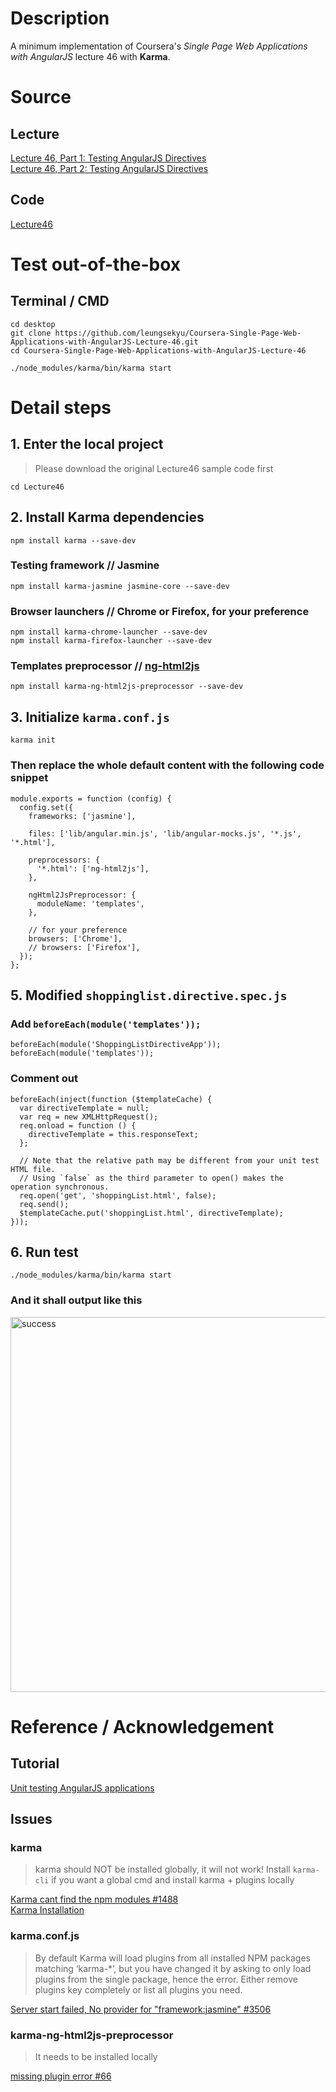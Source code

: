 # Description
A minimum implementation of Coursera's *Single Page Web Applications with AngularJS* lecture 46 with **Karma**.

# Source
## Lecture
[Lecture 46, Part 1: Testing AngularJS Directives](https://www.coursera.org/learn/single-page-web-apps-with-angularjs/lecture/gPEYm/lecture-46-part-1-testing-angularjs-directives)  
[Lecture 46, Part 2: Testing AngularJS Directives](https://www.coursera.org/learn/single-page-web-apps-with-angularjs/lecture/50zV5/lecture-46-part-2-testing-angularjs-directives)
## Code
[Lecture46](https://github.com/jhu-ep-coursera/fullstack-course5/tree/master/examples/Lecture46)

# Test out-of-the-box
## Terminal / CMD
` cd desktop `  
` git clone https://github.com/leungsekyu/Coursera-Single-Page-Web-Applications-with-AngularJS-Lecture-46.git `  
` cd Coursera-Single-Page-Web-Applications-with-AngularJS-Lecture-46 `  

` ./node_modules/karma/bin/karma start `

# Detail steps
## 1. Enter the local project
> Please download the original Lecture46 sample code first
> 
` cd Lecture46 `
## 2. Install Karma dependencies
` npm install karma --save-dev `  
### Testing framework // Jasmine
` npm install karma-jasmine jasmine-core --save-dev `  
### Browser launchers // Chrome or Firefox, for your preference
` npm install karma-chrome-launcher --save-dev `  
` npm install karma-firefox-launcher --save-dev `  
### Templates preprocessor // [ng-html2js](https://github.com/karma-runner/karma-ng-html2js-preprocessor)
` npm install karma-ng-html2js-preprocessor --save-dev `
## 3. Initialize ` karma.conf.js `
` karma init `
### Then replace the whole default content with the following code snippet
```
module.exports = function (config) {
  config.set({
    frameworks: ['jasmine'],

    files: ['lib/angular.min.js', 'lib/angular-mocks.js', '*.js', '*.html'],

    preprocessors: {
      '*.html': ['ng-html2js'],
    },

    ngHtml2JsPreprocessor: {
      moduleName: 'templates',
    },

    // for your preference
    browsers: ['Chrome'],
    // browsers: ['Firefox'],
  });
};
```
## 5. Modified ` shoppinglist.directive.spec.js `
### Add ` beforeEach(module('templates')); `
```
beforeEach(module('ShoppingListDirectiveApp'));
beforeEach(module('templates'));
```
### Comment out
```
beforeEach(inject(function ($templateCache) {
  var directiveTemplate = null;
  var req = new XMLHttpRequest();
  req.onload = function () {
    directiveTemplate = this.responseText;
  };

  // Note that the relative path may be different from your unit test HTML file.
  // Using `false` as the third parameter to open() makes the operation synchronous.
  req.open('get', 'shoppingList.html', false);
  req.send();
  $templateCache.put('shoppingList.html', directiveTemplate);
}));
```
## 6. Run test
` ./node_modules/karma/bin/karma start `
### And it shall output like this
<img src="https://cdn.jsdelivr.net/gh/leungsekyu/Image-Hosting/Lecture46_success.png" width="600" alt="success"/>

# Reference / Acknowledgement
## Tutorial
[Unit testing AngularJS applications](https://www.airpair.com/angularjs/posts/unit-testing-angularjs-applications)

## Issues
### karma
> karma should NOT be installed globally, it will not work! Install ` karma-cli ` if you want a global cmd and install karma + plugins locally

[Karma cant find the npm modules #1488](https://github.com/karma-runner/karma/issues/1488)  
[Karma Installation](http://karma-runner.github.io/0.12/intro/installation.html)
### karma.conf.js
> By default Karma will load plugins from all installed NPM packages matching ‘karma-*’, but you have changed it by asking to only load plugins from the single package, hence the error. Either remove plugins key completely or list all plugins you need.

[Server start failed, No provider for "framework:jasmine" #3506](https://github.com/karma-runner/karma/issues/3506)
### karma-ng-html2js-preprocessor
> It needs to be installed locally

[missing plugin error #66](https://github.com/karma-runner/karma-ng-html2js-preprocessor/issues/66)